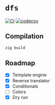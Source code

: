 # `dfs`
[![CI](https://github.com/charlesrocket/dfs/actions/workflows/ci.yml/badge.svg?branch=trunk)](https://github.com/charlesrocket/dfs/actions/workflows/ci.yml)
[![codecov](https://codecov.io/gh/charlesrocket/dfs/branch/trunk/graph/badge.svg)](https://codecov.io/gh/charlesrocket/dfs)

## Compilation

```sh
zig build
```

## Roadmap
* [x] Template engine
* [x] Reverse translator
* [x] Conditionals
* [ ] Colors
* [x] Dry run
